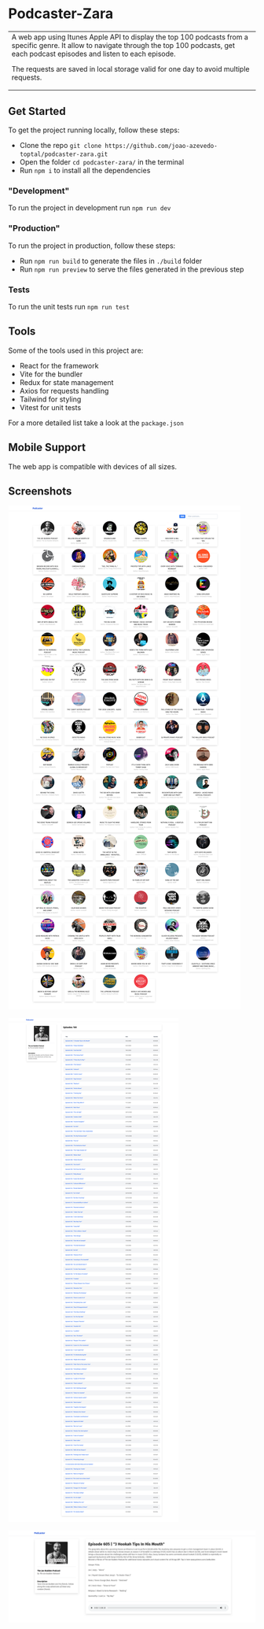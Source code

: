 # Podcaster-Zara

<table>
<tr>
<td>
  A web app using Itunes Apple API to display the top 100 podcasts from a specific genre. It allow to navigate through the top 100 podcasts, get each podcast episodes and listen to each episode.

The requests are saved in local storage valid for one day to avoid multiple requests.

</td>
</tr>
</table>

## Get Started

To get the project running locally, follow these steps:

- Clone the repo `git clone https://github.com/joao-azevedo-toptal/podcaster-zara.git`
- Open the folder `cd podcaster-zara/` in the terminal
- Run `npm i` to install all the dependencies

### "Development"

To run the project in development run `npm run dev`

### "Production"

To run the project in production, follow these steps:

- Run `npm run build` to generate the files in `./build` folder
- Run `npm run preview` to serve the files generated in the previous step

### Tests

To run the unit tests run `npm run test`

## Tools

Some of the tools used in this project are:

- React for the framework
- Vite for the bundler
- Redux for state management
- Axios for requests handling
- Tailwind for styling
- Vitest for unit tests

For a more detailed list take a look at the `package.json`

## Mobile Support

The web app is compatible with devices of all sizes.

## Screenshots

![Podcasts](./images/podcasts.png)

![Episodes List](./images/episode-list.png)

![Episode Details](./images/episode-details.png)
